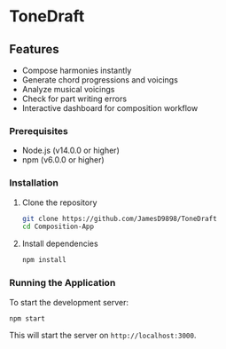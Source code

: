 # ToneDraft

## Features

- Compose harmonies instantly
- Generate chord progressions and voicings
- Analyze musical voicings
- Check for part writing errors
- Interactive dashboard for composition workflow

### Prerequisites

- Node.js (v14.0.0 or higher)
- npm (v6.0.0 or higher)

### Installation

1. Clone the repository

   ```bash
   git clone https://github.com/JamesD9898/ToneDraft
   cd Composition-App
   ```

2. Install dependencies
   ```bash
   npm install
   ```

### Running the Application

To start the development server:

```bash
npm start
```

This will start the server on `http://localhost:3000`.
